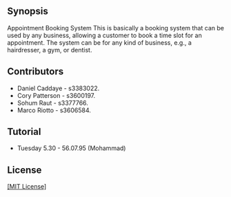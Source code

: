 ## Synopsis

Appointment Booking System
This is basically a booking system that can be used by any business, allowing a
customer to book a time slot for an appointment. The system can be for any kind of
business, e.g., a hairdresser, a gym, or dentist.

## Contributors

- Daniel Caddaye - s3383022. 
- Cory Patterson - s3600197. 
- Sohum Raut - s3377766. 
- Marco Riotto - s3606584. 


## Tutorial
- Tuesday 5.30 - 56.07.95 (Mohammad)

## License

[[MIT License]](LICENSE.md)
